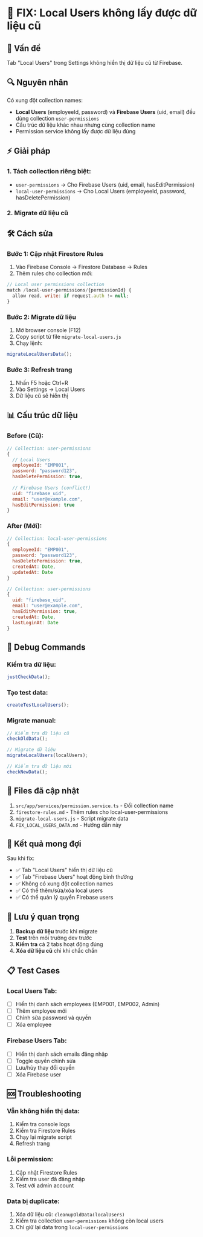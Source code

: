 # 🔧 FIX: Local Users không lấy được dữ liệu cũ

## 🚨 Vấn đề

Tab "Local Users" trong Settings không hiển thị dữ liệu cũ từ Firebase.

## 🔍 Nguyên nhân

Có xung đột collection names:
- **Local Users** (employeeId, password) và **Firebase Users** (uid, email) đều dùng collection `user-permissions`
- Cấu trúc dữ liệu khác nhau nhưng cùng collection name
- Permission service không lấy được dữ liệu đúng

## ⚡ Giải pháp

### **1. Tách collection riêng biệt:**
- `user-permissions` → Cho Firebase Users (uid, email, hasEditPermission)
- `local-user-permissions` → Cho Local Users (employeeId, password, hasDeletePermission)

### **2. Migrate dữ liệu cũ**

## 🛠️ Cách sửa

### **Bước 1: Cập nhật Firestore Rules**
1. Vào Firebase Console → Firestore Database → Rules
2. Thêm rules cho collection mới:

```javascript
// Local user permissions collection
match /local-user-permissions/{permissionId} {
  allow read, write: if request.auth != null;
}
```

### **Bước 2: Migrate dữ liệu**
1. Mở browser console (F12)
2. Copy script từ file `migrate-local-users.js`
3. Chạy lệnh:

```javascript
migrateLocalUsersData();
```

### **Bước 3: Refresh trang**
1. Nhấn F5 hoặc Ctrl+R
2. Vào Settings → Local Users
3. Dữ liệu cũ sẽ hiển thị

## 📊 Cấu trúc dữ liệu

### **Before (Cũ):**
```javascript
// Collection: user-permissions
{
  // Local Users
  employeeId: "EMP001",
  password: "password123", 
  hasDeletePermission: true,
  
  // Firebase Users (conflict!)
  uid: "firebase_uid",
  email: "user@example.com",
  hasEditPermission: true
}
```

### **After (Mới):**
```javascript
// Collection: local-user-permissions
{
  employeeId: "EMP001",
  password: "password123",
  hasDeletePermission: true,
  createdAt: Date,
  updatedAt: Date
}

// Collection: user-permissions  
{
  uid: "firebase_uid",
  email: "user@example.com", 
  hasEditPermission: true,
  createdAt: Date,
  lastLoginAt: Date
}
```

## 🔧 Debug Commands

### **Kiểm tra dữ liệu:**
```javascript
justCheckData();
```

### **Tạo test data:**
```javascript
createTestLocalUsers();
```

### **Migrate manual:**
```javascript
// Kiểm tra dữ liệu cũ
checkOldData();

// Migrate dữ liệu
migrateLocalUsers(localUsers);

// Kiểm tra dữ liệu mới
checkNewData();
```

## 📁 Files đã cập nhật

1. `src/app/services/permission.service.ts` - Đổi collection name
2. `firestore-rules.md` - Thêm rules cho local-user-permissions
3. `migrate-local-users.js` - Script migrate data
4. `FIX_LOCAL_USERS_DATA.md` - Hướng dẫn này

## 🎯 Kết quả mong đợi

Sau khi fix:
- ✅ Tab "Local Users" hiển thị dữ liệu cũ
- ✅ Tab "Firebase Users" hoạt động bình thường
- ✅ Không có xung đột collection names
- ✅ Có thể thêm/sửa/xóa local users
- ✅ Có thể quản lý quyền Firebase users

## 🚨 Lưu ý quan trọng

1. **Backup dữ liệu** trước khi migrate
2. **Test** trên môi trường dev trước
3. **Kiểm tra** cả 2 tabs hoạt động đúng
4. **Xóa dữ liệu cũ** chỉ khi chắc chắn

## 📋 Test Cases

### **Local Users Tab:**
- [ ] Hiển thị danh sách employees (EMP001, EMP002, Admin)
- [ ] Thêm employee mới
- [ ] Chỉnh sửa password và quyền
- [ ] Xóa employee

### **Firebase Users Tab:**
- [ ] Hiển thị danh sách emails đăng nhập
- [ ] Toggle quyền chỉnh sửa
- [ ] Lưu/hủy thay đổi quyền
- [ ] Xóa Firebase user

## 🆘 Troubleshooting

### **Vẫn không hiển thị data:**
1. Kiểm tra console logs
2. Kiểm tra Firestore Rules
3. Chạy lại migrate script
4. Refresh trang

### **Lỗi permission:**
1. Cập nhật Firestore Rules
2. Kiểm tra user đã đăng nhập
3. Test với admin account

### **Data bị duplicate:**
1. Xóa dữ liệu cũ: `cleanupOldData(localUsers)`
2. Kiểm tra collection `user-permissions` không còn local users
3. Chỉ giữ lại data trong `local-user-permissions` 